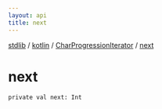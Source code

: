 ```yaml
---
layout: api
title: next
---
```

[stdlib](../../index.md) / [kotlin](../index.md) / [CharProgressionIterator](index.md) / [next](next.md)

# next

```
private val next: Int
```
